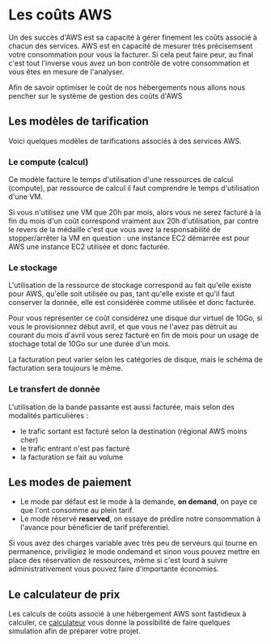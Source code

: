 # Les coûts AWS

Un des succès d'AWS est sa capacité à gérer finement les coûts associé à chacun des services. AWS est en capacité de mesurer très précisemsent votre consommation pour vous la facturer. Si cela peut faire peur, au final c'est tout l'inverse vous avez un bon contrôle de votre consommation et vous êtes en mesure de l'analyser.

Afin de savoir optimiser le coût de nos hébergements nous allons nous pencher sur le système de gestion des coûts d'AWS

## Les modèles de tarification

Voici quelques modèles de tarifications associés à des services AWS.

### Le compute (calcul)

Ce modèle facture le temps d'utilisation d'une ressources de calcul (compute), par ressource de calcul il faut comprendre le temps d'utilisation d'une VM.

Si vous n'utilisez une VM que 20h par mois, alors vous ne serez facturé à la fin du mois d'un coût correspond vraiment aux 20h d'utilisation, par contre le revers de la médaille c'est que vous avez la responsabilité de stopper/arrêter la VM en question : une instance EC2 démarrée est pour AWS une instance EC2 utilisée et donc facturée.

### Le stockage

L'utilisation de la ressource de stockage correspond au fait qu'elle existe pour AWS, qu'elle soit utilisée ou pas, tant qu'elle existe et qu'il faut conserver la donnée, elle est considérée comme utilisée et donc facturée.

Pour vous représenter ce coût considérez une disque dur virtuel de 10Go, si vous le provisionnez début avril, et que vous ne l'avez pas détruit au courant du mois d'avril vous serez facturé en fin de mois pour un usage de stochage total de 10Go sur une durée d'un mois.

La facturation peut varier selon les catégories de disque, mais le schéma de facturation sera toujours le même.

### Le transfert de donnée

L'utilisation de la bande passante est aussi facturée, mais selon des modalités particulières :

- le trafic sortant est facturé selon la destination (régional AWS moins cher)
- le trafic entrant n'est pas facturé
- la facturation se fait au volume

## Les modes de paiement

- Le mode par défaut est le mode à la demande, **on demand**, on paye ce que l'ont consomme au plein tarif.
- Le mode réservé **reserved**, on essaye de prédire notre consommation à l'avance pour bénéficier de tarif préferentiel.

Si vous avez des charges variable avec très peu de serveurs qui tourne en permanence, priviligiez le mode ondemand et sinon vous pouvez mettre en place des réservation de ressources, même si c'est lourd à suivre administrativement vous pouvez faire d'importante économies.

## Le calculateur de prix

Les calculs de coûts associé à une hébergement AWS sont fastidieux à calculer, ce [calculateur](https://calculator.aws/#/) vous donne la possibilité de faire quelques simulation afin de préparer votre projet.
